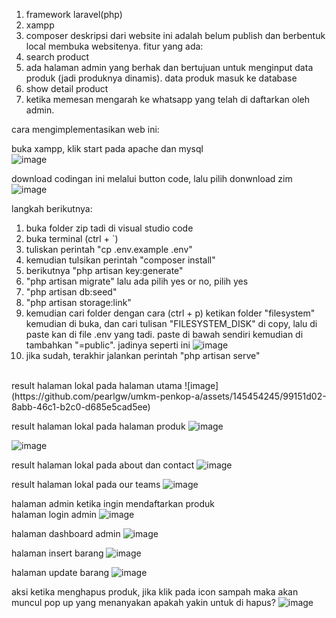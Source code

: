 1. framework laravel(php)
2. xampp
3. composer
deskripsi dari website ini adalah belum publish dan berbentuk local membuka websitenya.
fitur yang ada:
1. search product
2. ada halaman admin yang berhak dan bertujuan untuk menginput data produk (jadi produknya dinamis). data produk masuk ke database
3. show detail product
4. ketika memesan mengarah ke whatsapp yang telah di daftarkan oleh admin.

cara mengimplementasikan web ini:

buka xampp, klik start pada apache dan mysql <br>
![image](https://github.com/pearlgw/umkm-penkop-a/assets/145454245/d7264c8a-5495-47f9-ae5b-0180eb571bf6)

download codingan ini melalui button code, lalu pilih donwnload zim
![image](https://github.com/pearlgw/umkm-penkop-a/assets/145454245/a6ca1a30-2b6c-4a78-a195-c76d170f8061)

langkah berikutnya:
1. buka folder zip tadi di visual studio code
2. buka terminal (ctrl + `)
3. tuliskan perintah "cp .env.example .env"
4. kemudian tulsikan perintah "composer install"
5. berikutnya "php artisan key:generate"
6. "php artisan migrate" lalu ada pilih yes or no, pilih yes
7. "php artisan db:seed"
8. "php artisan storage:link"
9. kemudian cari folder dengan cara (ctrl + p) ketikan folder "filesystem" kemudian di buka, dan cari tulisan "FILESYSTEM_DISK" di copy, lalu di paste kan di file .env yang tadi. paste di bawah sendiri kemudian di tambahkan "=public". jadinya seperti ini
![image](https://github.com/pearlgw/umkm-penkop-a/assets/145454245/db5778fa-0a43-44b3-ac08-6a6fe717de3e)
10. jika sudah, terakhir jalankan perintah "php artisan serve"
<br>
result halaman lokal pada halaman utama
![image](https://github.com/pearlgw/umkm-penkop-a/assets/145454245/99151d02-8abb-46c1-b2c0-d685e5cad5ee)

result halaman lokal pada halaman produk
![image](https://github.com/pearlgw/umkm-penkop-a/assets/145454245/2dbb465c-e1ae-411b-913b-0a618c63931b)

![image](https://github.com/pearlgw/umkm-penkop-a/assets/145454245/aaa0e961-7c71-4789-9e07-c6fa6ee19518)

result halaman lokal pada about dan contact
![image](https://github.com/pearlgw/umkm-penkop-a/assets/145454245/92c07f2b-e742-40e4-8331-22d32591c849)

result halaman lokal pada our teams
![image](https://github.com/pearlgw/umkm-penkop-a/assets/145454245/3a0b7000-d952-45d5-bcd8-5867e7b7f709)

halaman admin ketika ingin mendaftarkan produk <br>
halaman login admin
![image](https://github.com/pearlgw/umkm-penkop-a/assets/145454245/c2dfcff0-3f3d-4bd6-9bef-0dc371d5de0d)

halaman dashboard admin
![image](https://github.com/pearlgw/umkm-penkop-a/assets/145454245/52c18670-0516-4023-9eee-22bfd8e86c45)

halaman insert barang
![image](https://github.com/pearlgw/umkm-penkop-a/assets/145454245/aab686c8-acc4-4bc8-adcb-68c44b20834d)

halaman update barang
![image](https://github.com/pearlgw/umkm-penkop-a/assets/145454245/af5d0eea-af8d-4428-beec-6dabbac4110c)

aksi ketika menghapus produk, jika klik pada icon sampah maka akan muncul pop up yang menanyakan apakah yakin untuk di hapus?
![image](https://github.com/pearlgw/umkm-penkop-a/assets/145454245/fbc0bc2a-04ed-4eb0-b074-5ea5bfda8660)



